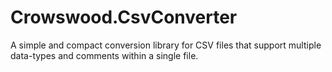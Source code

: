 # Crowswood.CsvConverter

A simple and compact conversion library for CSV files that support multiple data-types and 
comments within a single file.
